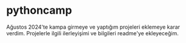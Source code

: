 # pythoncamp
Ağustos 2024'te kampa girmeye ve yaptığım projeleri eklemeye karar verdim. 
Projelerle ilgili ilerleyişimi ve bilgileri readme'ye ekleyeceğim.
